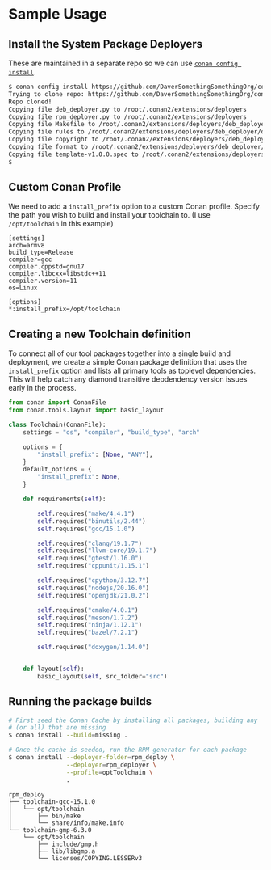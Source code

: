 # Sample Usage

## Install the System Package Deployers

These are maintained in a separate repo so we can use
[`conan config install`](https://docs.conan.io/2/reference/commands/config.html).

```bash
$ conan config install https://github.com/DaverSomethingSomethingOrg/conan-system-packaging.git
Trying to clone repo: https://github.com/DaverSomethingSomethingOrg/conan-system-packaging.git
Repo cloned!
Copying file deb_deployer.py to /root/.conan2/extensions/deployers
Copying file rpm_deployer.py to /root/.conan2/extensions/deployers
Copying file Makefile to /root/.conan2/extensions/deployers/deb_deployer
Copying file rules to /root/.conan2/extensions/deployers/deb_deployer/debian
Copying file copyright to /root/.conan2/extensions/deployers/deb_deployer/debian
Copying file format to /root/.conan2/extensions/deployers/deb_deployer/debian/source
Copying file template-v1.0.0.spec to /root/.conan2/extensions/deployers/rpm_deployer
$ 
```

## Custom Conan Profile

We need to add a `install_prefix` option to a custom Conan profile.
Specify the path you wish to build and install your toolchain to.
(I use `/opt/toolchain` in this example)

```none hl_lines="10-11" title="~/.conan2/profiles/optPrefix"
[settings]
arch=armv8
build_type=Release
compiler=gcc
compiler.cppstd=gnu17
compiler.libcxx=libstdc++11
compiler.version=11
os=Linux

[options]
*:install_prefix=/opt/toolchain
```

## Creating a new Toolchain definition

To connect all of our tool packages together into a single build and
deployment, we create a simple Conan package definition that uses
the `install_prefix` option and lists all primary tools as toplevel
dependencies.  This will help catch any diamond transitive depdendency
version issues early in the process.

```python hl_lines="7-12" title="Sample toolchain conanfile.py"
from conan import ConanFile
from conan.tools.layout import basic_layout

class Toolchain(ConanFile):
    settings = "os", "compiler", "build_type", "arch"

    options = {
        "install_prefix": [None, "ANY"],
    }
    default_options = {
        "install_prefix": None,
    }

    def requirements(self):

        self.requires("make/4.4.1")
        self.requires("binutils/2.44")
        self.requires("gcc/15.1.0")

        self.requires("clang/19.1.7")
        self.requires("llvm-core/19.1.7")
        self.requires("gtest/1.16.0")
        self.requires("cppunit/1.15.1")

        self.requires("cpython/3.12.7")
        self.requires("nodejs/20.16.0")
        self.requires("openjdk/21.0.2")

        self.requires("cmake/4.0.1")
        self.requires("meson/1.7.2")
        self.requires("ninja/1.12.1")
        self.requires("bazel/7.2.1")

        self.requires("doxygen/1.14.0")


    def layout(self):
        basic_layout(self, src_folder="src")
```

## Running the package builds

```bash title="Sample Usage"
# First seed the Conan Cache by installing all packages, building any
# (or all) that are missing
$ conan install --build=missing .

# Once the cache is seeded, run the RPM generator for each package
$ conan install --deployer-folder=rpm_deploy \
                --deployer=rpm_deployer \
                --profile=optToolchain \
                .
```

```none title="Sample Directory Tree Output"
rpm_deploy
├── toolchain-gcc-15.1.0
│   └── opt/toolchain
│       ├── bin/make
│       └── share/info/make.info
└── toolchain-gmp-6.3.0
    └── opt/toolchain
        ├── include/gmp.h
        ├── lib/libgmp.a
        └── licenses/COPYING.LESSERv3
```
